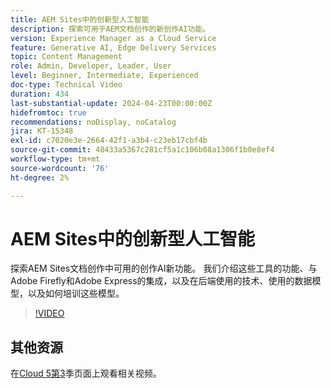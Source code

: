 ```yaml
---
title: AEM Sites中的创新型人工智能
description: 探索可用于AEM文档创作的新创作AI功能。
version: Experience Manager as a Cloud Service
feature: Generative AI, Edge Delivery Services
topic: Content Management
role: Admin, Developer, Leader, User
level: Beginner, Intermediate, Experienced
doc-type: Technical Video
duration: 434
last-substantial-update: 2024-04-23T00:00:00Z
hidefromtoc: true
recommendations: noDisplay, noCatalog
jira: KT-15348
exl-id: c7020e3e-2664-42f1-a3b4-c23eb17cbf4b
source-git-commit: 48433a5367c281cf5a1c106b08a1306f1b0e8ef4
workflow-type: tm+mt
source-wordcount: '76'
ht-degree: 2%

---
```


# AEM Sites中的创新型人工智能

探索AEM Sites文档创作中可用的创作AI新功能。 我们介绍这些工具的功能、与Adobe Firefly和Adobe Express的集成，以及在后端使用的技术、使用的数据模型，以及如何培训这些模型。

>[!VIDEO](https://video.tv.adobe.com/v/3428436/?learn=on)

## 其他资源

在[Cloud 5第3](../cloud5-season-3.md)季页面上观看相关视频。
